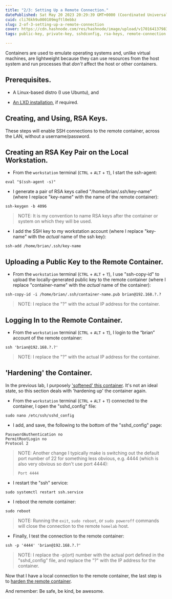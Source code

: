 ```yaml
---
title: "2/3: Setting Up a Remote Connection."
datePublished: Sat May 20 2023 20:29:39 GMT+0000 (Coordinated Universal Time)
cuid: cli76kh9u000109mgftl0ebbz
slug: 2-of-3-setting-up-a-remote-connection
cover: https://cdn.hashnode.com/res/hashnode/image/upload/v1701641379832/a1340c0d-1fa6-41bc-b929-8cc3f8632e52.png
tags: public-key, private-key, sshdconfig, rsa-keys, remote-connection

---
```


Containers are used to emulate operating systems and, unlike virtual machines, are lightweight because they can use resources from the host system and run processes that *don't* affect the host or other containers.

## Prerequisites.

* A Linux-based distro (I use Ubuntu), and
    
* [An LXD installation](https://solodev.app/2-of-10-lxd-on-the-homelab), if required.
    

## Creating, and Using, RSA Keys.

These steps will enable SSH connections to the remote container, across the LAN, without a username/password.

## Creating an RSA Key Pair on the Local Workstation.

* From the `workstation` terminal (`CTRL` + `ALT` + `T`), I start the ssh-agent:
    

```plaintext
eval "$(ssh-agent -s)"
```

* I generate a pair of RSA keys called "/home/brian/.ssh/key-name" (where I replace "key-name" with the name of the remote container):
    

```plaintext
ssh-keygen -b 4096
```

> NOTE: It is my convention to name RSA keys after the container or system on which they will be used.

* I add the SSH key to my workstation account (where I replace "key-name" with the *actual* name of the ssh key):
    

```plaintext
ssh-add /home/brian/.ssh/key-name
```

## Uploading a Public Key to the Remote Container.

* From the `workstation` terminal (`CTRL` + `ALT` + `T`), I use "ssh-copy-id" to upload the locally-generated public key to the remote container (where I replace "container-name" with the *actual* name of the container):
    

```plaintext
ssh-copy-id -i /home/brian/.ssh/container-name.pub brian@192.168.?.?
```

> NOTE: I replace the "?" with the actual IP address for the container.

## Logging In to the Remote Container.

* From the `workstation` terminal (`CTRL` + `ALT` + `T`), I login to the “brian” account of the remote container:
    

```plaintext
ssh 'brian@192.168.?.?'
```

> NOTE: I replace the "?" with the actual IP address for the container.

## 'Hardening' the Container.

In the previous lab, I purposely ['softened' this container](https://solodev.app/1-of-3-setting-up-a-remote-container#heading-softening-the-container). It's not an ideal state, so this section deals with 'hardening up' the container again.

* From the `workstation` terminal (`CTRL` + `ALT` + `T`) connected to the container, I open the "sshd\_config" file:
    

```plaintext
sudo nano /etc/ssh/sshd_config
```

* I add, and save, the following to the bottom of the "sshd\_config" page:
    

```plaintext
PasswordAuthentication no
PermitRootLogin no
Protocol 2
```

> NOTE: Another change I typically make is switching out the default port number of 22 for something less obvious, e.g. 4444 (which is also very obvious so don't use port 4444):
> 
> ```plaintext
> Port 4444
> ```

* I restart the "ssh" service:
    

```plaintext
sudo systemctl restart ssh.service
```

* I reboot the remote container:
    

```plaintext
sudo reboot
```

> NOTE: Running the `exit`, `sudo reboot`, or `sudo poweroff` commands will close the connection to the remote `homelab` host.

* Finally, I test the connection to the remote container:
    

```plaintext
ssh -p '4444' 'brian@192.168.?.?'
```

> NOTE: I replace the -p(ort) number with the actual port defined in the "sshd\_config" file, and replace the "?" with the IP address for the container.

Now that I have a local connection to the remote container, the last step is to [harden the remote container](https://solodev.app/3-of-3-hardening-the-remote-container).

And remember: Be safe, be kind, be awesome.